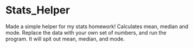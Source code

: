 # Stats_Helper
Made a simple helper for my stats homework! Calculates mean, median and mode. Replace the data with your own set of numbers, and run the program. It will spit out mean, median, and mode. 
